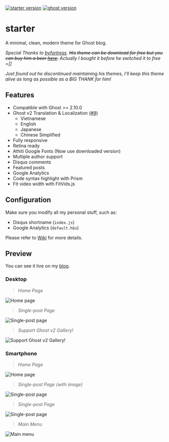 [![starter version](https://img.shields.io/badge/dynamic/json.svg?color=blue&label=release&query=version&url=https%3A%2F%2Fraw.githubusercontent.com%2Fquangtt%2Fstarter%2Fmaster%2Fpackage.json)](https://github.com/quangtt/starter/releases)
[![ghost version](https://img.shields.io/badge/ghost-v2.10.0-brightgreen.svg)](https://github.com/TryGhost/Ghost/releases)

# starter
A minimal, clean, modern theme for Ghost blog.

*Special Thanks to [byfortress](http://byfortress.com/downloads/starter). ~~His theme can be download for free but you can buy him a beer [here](https://creativemarket.com/lucas_delrio/1069273-Starter-Free-Ghost-Theme).~~ Actually I bought it before he switched it to free =]]*

*Just found out he discontinued maintaining his themes, I'll keep this theme alive as long as possible as a BIG THANK for him!*

## Features

- Compatible with Ghost >= 2.10.0
- Ghost v2 Translation & Localization ([#9](https://github.com/quangtt/starter/issues/9))
  - Vietnamese
  - English
  - Japanese
  - Chinese Simplified
- Fully responsive
- Retina ready
- Athiti Google Fonts (Now use downloaded version)
- Multiple author support
- Disqus comments
- Featured posts
- Google Analytics
- Code syntax highlight with Prism
- Fit video width with FitVids.js

## Configuration

Make sure you modify all my personal stuff, such as:

- Disqus shortname (`index.js`)
- Google Analytics (`default.hbs`)

Please refer to [Wiki](https://github.com/quangtt/starter/wiki) for more details.

## Preview
You can see it live on my [blog](https://quangteomedia.com).

### Desktop

> *Home Page*

![Home page](https://i.imgur.com/KuT5iRi.jpg)

> *Single-post Page*

![Single-post page](https://i.imgur.com/L54wLsU.jpg)

> *Support Ghost v2 Gallery!*

![Support Ghost v2 Gallery!](https://i.imgur.com/UZ11d7x.jpg)

### Smartphone

> *Home Page*

![Home page](https://i.imgur.com/c59axzp.jpg)

> *Single-post Page (with image)*

![Single-post page](https://i.imgur.com/s7bisSc.jpg)

> *Single-post Page*

![Single-post page](https://i.imgur.com/ckDcg16.jpg)

> *Main Menu*

![Main menu](https://i.imgur.com/ize1xBh.gif)
